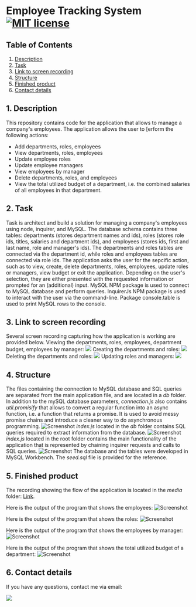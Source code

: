 # Employee Tracking System [![MIT license](https://img.shields.io/badge/License-MIT-blue.svg)](https://lbesson.mit-license.org/)

## Table of Contents
1. [ Description ](#desc)
2. [ Task ](#task)
3. [ Link to screen recording ](#link)
4. [ Structure ](#structure)
5. [ Finished product ](#final)
6. [ Contact details ](#contact)


## 1. Description<a name="desc"></a>
This repository contains code for the application that allows to manage a company's employees. 
The application allows the user to [erform the following actions:
* Add departments, roles, employees
* View departments, roles, employees
* Update employee roles
* Update employee managers
* View employees by manager
* Delete departments, roles, and employees
* View the total utilized budget of a department, i.e. the combined salaries of all employees in that department.


## 2. Task<a name="task"></a>
Task is architect and build a solution for managing a company's employees using node, inquirer, and MySQL.
The database schema contains three tables: departments (stores department names and ids), roles (stores role ids, titles, salaries and department ids), and employees (stores ids, first and last name, role and manager's ids). The departments and roles tables are connected via the department id, while roles and employees tables are connected via role ids. The application asks the user for the sepcific action, such as to view, create, delete departments, roles, employees, update roles or managers, view budget or exit the application. Depending on the user's selection, they are either presented with the requested information or prompted for an (additional) input. MySQL NPM package  is used to connect to MySQL database and perform queries. InquirerJs NPM package is used to interact with the user via the command-line. Package console.table is used to print MySQL rows to the console.  

## 3. Link to screen recording<a name="link"></a>
Several screen recording capturing how the application is working are provided below.
Viewing the departments, roles, employees, department budget, employees by manager: ![](./media/view.gif)
Creating the departments and roles: ![](./media/create.gif)
Deleting the departments and roles: ![](./media/delete.gif)
Updating roles and managers: ![](./media/update.gif)

## 4. Structure<a name="structure"></a>
The files containing the connection to MySQL database and SQL queries are separated from the main application file, and are located in a *db* folder. In addition to the mySQL database parameters, *connection.js* also contains *util.promisify* that allows to convert a regular function into an async function, i.e. a function that returns a promise. It is used to avoid messy promise chains and introduce a cleaner way to do asynchronous programming. 
![Screenshot](./media/connection.png)
*index.js* located in the *db* folder contains SQL queries required to extract information from the database. 
![Screenshot](./media/queries.png)
*index.js* located in the root folder contains the main functionality of the application that is represented by chaining inquirer requests and calls to SQL queries.
![Screenshot](./media/main.png)
The database and the tables were developed in MySQL Workbench. The *seed.sql* file is provided for the reference.


## 5. Finished product<a name="final"></a>
The recording showing the flow of the application is located in the *media* folder: [Link](./output/team.html).

Here is the output of the program that shows the employees:
![Screenshot](./media/view_emp.png)

Here is the output of the program that shows the roles:
![Screenshot](./media/view_roles.png)

Here is the output of the program that shows the employees by manager:
![Screenshot](./media/view_manager.png)

Here is the output of the program that shows the total utilized budget of a department:
![Screenshot](./media/view_sal.png)

## 6. Contact details<a name="contact"></a>
If you have any questions, contact me via email: 

<a href="mailto:kathy.gomozova@gmail.com?"><img src="https://img.shields.io/badge/gmail-%23DD0031.svg?&style=for-the-badge&logo=gmail&logoColor=white"/></a>
